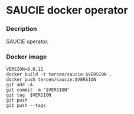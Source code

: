 # SAUCIE docker operator

### Decription

SAUCIE operator.

### Docker image

```
VERSION=0.0.11
docker build -t tercen/saucie:$VERSION .
docker push tercen/saucie:$VERSION
git add -A
git commit -m "$VERSION"
git tag  $VERSION
git push
git push --tags
```

